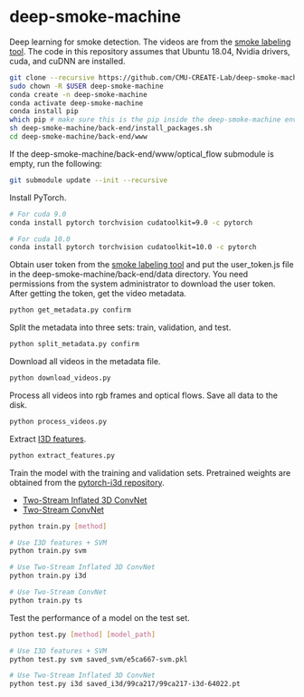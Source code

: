 # deep-smoke-machine
Deep learning for smoke detection. The videos are from the [smoke labeling tool](https://github.com/CMU-CREATE-Lab/video-labeling-tool). The code in this repository assumes that Ubuntu 18.04, Nvidia drivers, cuda, and cuDNN are installed.
```sh
git clone --recursive https://github.com/CMU-CREATE-Lab/deep-smoke-machine.git
sudo chown -R $USER deep-smoke-machine
conda create -n deep-smoke-machine
conda activate deep-smoke-machine
conda install pip
which pip # make sure this is the pip inside the deep-smoke-machine environment
sh deep-smoke-machine/back-end/install_packages.sh
cd deep-smoke-machine/back-end/www
```
If the deep-smoke-machine/back-end/www/optical_flow submodule is empty, run the following:
```sh
git submodule update --init --recursive
```
Install PyTorch.
```sh
# For cuda 9.0
conda install pytorch torchvision cudatoolkit=9.0 -c pytorch

# For cuda 10.0
conda install pytorch torchvision cudatoolkit=10.0 -c pytorch
```
Obtain user token from the [smoke labeling tool](https://smoke.createlab.org/gallery.html) and put the user_token.js file in the deep-smoke-machine/back-end/data directory. You need permissions from the system administrator to download the user token. After getting the token, get the video metadata.
```sh
python get_metadata.py confirm
```
Split the metadata into three sets: train, validation, and test.
```sh
python split_metadata.py confirm
```
Download all videos in the metadata file.
```sh
python download_videos.py
```
Process all videos into rgb frames and optical flows. Save all data to the disk.
```sh
python process_videos.py
```
Extract [I3D features](https://github.com/piergiaj/pytorch-i3d).
```sh
python extract_features.py
```
Train the model with the training and validation sets. Pretrained weights are obtained from the [pytorch-i3d repository](https://github.com/piergiaj/pytorch-i3d).
- [Two-Stream Inflated 3D ConvNet](https://arxiv.org/abs/1705.07750)
- [Two-Stream ConvNet](http://papers.nips.cc/paper/5353-two-stream-convolutional)
```sh
python train.py [method]

# Use I3D features + SVM
python train.py svm

# Use Two-Stream Inflated 3D ConvNet
python train.py i3d

# Use Two-Stream ConvNet
python train.py ts
```
Test the performance of a model on the test set.
```sh
python test.py [method] [model_path]

# Use I3D features + SVM
python test.py svm saved_svm/e5ca667-svm.pkl

# Use Two-Stream Inflated 3D ConvNet
python test.py i3d saved_i3d/99ca217/99ca217-i3d-64022.pt
```
